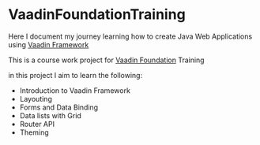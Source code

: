 # VaadinFoundationTraining
Here I document my journey learning how to create Java Web Applications using [Vaadin Framework](https://vaadin.com/) 

This is a course work project for [Vaadin Foundation](https://vaadin.com/learn/training/v14) Training

in this project I aim to learn the following:
- Introduction to Vaadin Framework
- Layouting
- Forms and Data Binding
- Data lists with Grid
- Router API
- Theming

